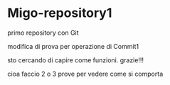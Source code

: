 # Migo-repository1
primo repository con Git

modifica di prova per operazione di Commit1

sto cercando di capire come funzioni.
grazie!!!

cioa faccio 2 o 3 prove per vedere come si comporta
